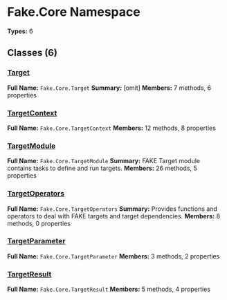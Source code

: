 # Fake.Core Namespace

**Types:** 6

## Classes (6)

### [Target](./Target.md)
**Full Name:** `Fake.Core.Target`
**Summary:** [omit]
**Members:** 7 methods, 6 properties

### [TargetContext](./TargetContext.md)
**Full Name:** `Fake.Core.TargetContext`
**Members:** 12 methods, 8 properties

### [TargetModule](./TargetModule.md)
**Full Name:** `Fake.Core.TargetModule`
**Summary:** FAKE Target module contains tasks to define and run targets.
**Members:** 26 methods, 5 properties

### [TargetOperators](./TargetOperators.md)
**Full Name:** `Fake.Core.TargetOperators`
**Summary:** Provides functions and operators to deal with FAKE targets and target dependencies.
**Members:** 8 methods, 0 properties

### [TargetParameter](./TargetParameter.md)
**Full Name:** `Fake.Core.TargetParameter`
**Members:** 3 methods, 2 properties

### [TargetResult](./TargetResult.md)
**Full Name:** `Fake.Core.TargetResult`
**Members:** 5 methods, 4 properties

